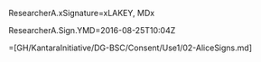 ResearcherA.xSignature=xLAKEY, MDx

ResearcherA.Sign.YMD=2016-08-25T10:04Z

=[GH/KantaraInitiative/DG-BSC/Consent/Use1/02-AliceSigns.md]